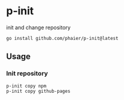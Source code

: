 # p-init

init and change repository

```
go install github.com/phaier/p-init@latest
```

## Usage

### Init repository

```
p-init copy npm
p-init copy github-pages
```